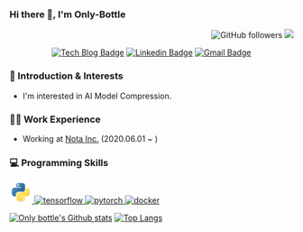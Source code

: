 ### Hi there 👋, I'm Only-Bottle

<p align=right>
  <img alt="GitHub followers" src="https://img.shields.io/github/followers/Only-bottle?style=social">
  <a href="https://hits.seeyoufarm.com"><img src="https://hits.seeyoufarm.com/api/count/incr/badge.svg?url=https%3A%2F%2Fgithub.com%2FOnly-bottle&count_bg=%2361CCF5&title_bg=%23555555&icon=&icon_color=%23E7E7E7&title=hits&edge_flat=false"/></a>
</p>

<div align=center>

[![Tech Blog Badge](http://img.shields.io/badge/-Tech%20blog-black?style=flat-square&logo=github&link=https://zzsza.github.io/)](https://Only-bottle.github.io/) 
[![Linkedin Badge](https://img.shields.io/badge/-LinkedIn-blue?style=flat-square&logo=Linkedin&logoColor=white&link=https://www.linkedin.com/in/byeongman-lee-58930b162/)](https://www.linkedin.com/in/byeongman-lee-58930b162/) 
[![Gmail Badge](https://img.shields.io/badge/-Gmail-d14836?style=flat-square&logo=Gmail&logoColor=white&link=mailto:ssey0921@gmail.com)](mailto:ssey0921@gmail.com)
</div>

### 🌟 Introduction & Interests
- I'm interested in AI Model Compression.

### 👨‍💻 Work Experience
- Working at [Nota Inc.](https://nota.ai) (2020.06.01 ~ )

### 💻 Programming Skills
<p align="left"> 
  <a href="https://www.python.org" target="_blank"> 
    <img src="https://raw.githubusercontent.com/devicons/devicon/master/icons/python/python-original.svg" alt="python" width="40" height="40"/> 
  </a> 
  <a href="https://www.tensorflow.org/" target="_blank"> 
    <img src="https://www.vectorlogo.zone/logos/tensorflow/tensorflow-icon.svg" alt="tensorflow" width="40" height="40"/> 
  </a> 
  <a href="https://pytorch.org/" target="_blank"> 
    <img src="https://www.vectorlogo.zone/logos/pytorch/pytorch-icon.svg" alt="pytorch" width="40" height="40"/> 
  </a> 
  <a href="https://www.docker.com/" target="_blank">
    <img src="https://subicura.com/assets/article_images/2017-01-19-docker-guide-for-beginners-1/docker-logo.png" alt="docker" width="40" height="40"/>
  </a>
</p>

[![Only bottle's Github stats](https://github-readme-stats.vercel.app/api?username=Only-bottle&count_private=true&theme=react)](https://github.com/Only-bottle/github-readme-stats)
[![Top Langs](https://github-readme-stats.vercel.app/api/top-langs/?username=Only-bottle&layout=compact&theme=react)](https://github.com/Only-bottle/github-readme-stats)
